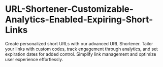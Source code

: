 # URL-Shortener-Customizable-Analytics-Enabled-Expiring-Short-Links
Create personalized short URLs with our advanced URL Shortener. Tailor your links with custom codes, track engagement through analytics, and set expiration dates for added control. Simplify link management and optimize user experience effortlessly.
